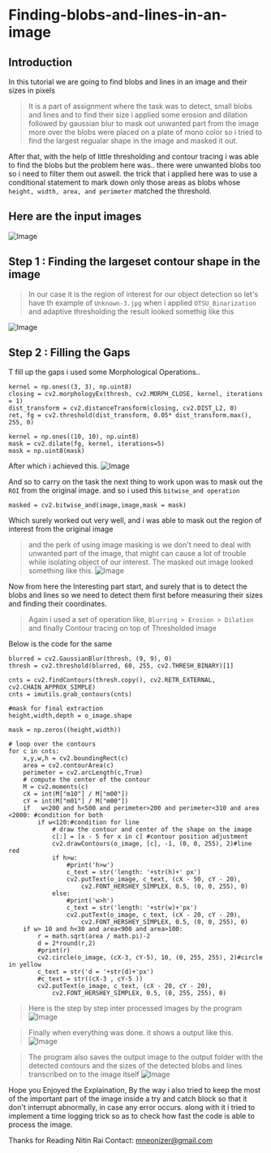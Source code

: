# Finding-blobs-and-lines-in-an-image
## Introduction
In this tutorial  we are going to find blobs and lines in an image and their sizes in pixels
> It is a part of assignment where the task was to detect,
> small blobs and lines and to find their size
> i applied some erosion and dilation followed by gaussian blur
> to mask out unwanted part from the image
> more over the blobs were placed on a plate of mono color
> so i tried to find the largest regualar shape in the image and masked it out.

After that, with the help of little thresholding and contour tracing i was able to find the
blobs but the problem here was.. there were unwanted blobs too so i need to filter them out aswell.
the trick that i applied here was to use a conditional statement to mark down only those areas as blobs
whose ``height, width, area, and perimeter`` matched the threshold.

## Here are the input images
![Image](https://github.com/imneonizer/Finding-blobs-and-lines-in-an-image/tree/master/assets/input.png)

## Step 1 : Finding the largeset contour shape in the image
> In our case it is the region of interest for our object detection
so let's have th example of ``Unknown-3.jpg`` 
when i applied ``OTSU_Binarization`` and adaptive thresholding the result looked somethig like this

![Image](https://github.com/imneonizer/Finding-blobs-and-lines-in-an-image/blob/master/assets/gap.png)

## Step 2 : Filling the Gaps
T fill up the gaps i used some Morphological Operations..

```
kernel = np.ones((3, 3), np.uint8) 
closing = cv2.morphologyEx(thresh, cv2.MORPH_CLOSE, kernel, iterations = 1)  
dist_transform = cv2.distanceTransform(closing, cv2.DIST_L2, 0) 
ret, fg = cv2.threshold(dist_transform, 0.05* dist_transform.max(), 255, 0)

kernel = np.ones((10, 10), np.uint8)
mask = cv2.dilate(fg, kernel, iterations=5)
mask = np.uint8(mask)
```
After which i achieved this.
![Image](https://github.com/imneonizer/Finding-blobs-and-lines-in-an-image/blob/master/assets/gap_filled.png)

And so to carry on the task the next thing to work upon was to mask out the ``ROI`` from the original image.
and so i used this ``bitwise_and operation``
```
masked = cv2.bitwise_and(image,image,mask = mask)
```
Which surely worked out very well, and i was able to mask out the region of interest from the original image
> and the perk of using image masking is we don't need to deal with unwanted part of the image,
> that might can cause a lot of trouble while isolating object of our interest.
The masked out image looked something like this.
![Image](https://github.com/imneonizer/Finding-blobs-and-lines-in-an-image/blob/master/output/masked.png)

Now from here the Interesting part start, and surely that is to detect the blobs and lines
so we need to detect them first before measuring their sizes and finding their coordinates.
> Again i used a set of operation like, ``Blurring > Erosion > Dilation`` and finally Contour tracing on top of Thresholded image

Below is the code for the same
```
blurred = cv2.GaussianBlur(thresh, (9, 9), 0)
thresh = cv2.threshold(blurred, 60, 255, cv2.THRESH_BINARY)[1]

cnts = cv2.findContours(thresh.copy(), cv2.RETR_EXTERNAL,
cv2.CHAIN_APPROX_SIMPLE)
cnts = imutils.grab_contours(cnts)

#mask for final extraction
height,width,depth = o_image.shape

mask = np.zeros((height,width))

# loop over the contours
for c in cnts:
	x,y,w,h = cv2.boundingRect(c)
	area = cv2.contourArea(c)
	perimeter = cv2.arcLength(c,True)
	# compute the center of the contour
	M = cv2.moments(c)
	cX = int(M["m10"] / M["m00"])
	cY = int(M["m01"] / M["m00"])
	if   w<200 and h<500 and perimeter>200 and perimeter<310 and area <2000: #condition for both
		if w<120:#condition for line
			# draw the contour and center of the shape on the image
			c[:] = [x - 5 for x in c] #contour position adjustment
			cv2.drawContours(o_image, [c], -1, (0, 0, 255), 2)#line red
			if h>w:
				#print('h>w')
				c_text = str('length: '+str(h)+' px')
				cv2.putText(o_image, c_text, (cX - 50, cY - 20),
					cv2.FONT_HERSHEY_SIMPLEX, 0.5, (0, 0, 255), 0)
			else:
				#print('w>h')
				c_text = str('length: '+str(w)+'px')
				cv2.putText(o_image, c_text, (cX - 20, cY - 20),
					cv2.FONT_HERSHEY_SIMPLEX, 0.5, (0, 0, 255), 0)
	if w> 10 and h<30 and area<900 and area>100:
		r = math.sqrt(area / math.pi)-2
		d = 2*round(r,2)
		#print(r)
		cv2.circle(o_image, (cX-3, cY-5), 10, (0, 255, 255), 2)#circle in yellow
		c_text = str('d = '+str(d)+'px')
		#c_text = str((cX-3 , cY-5 ))
		cv2.putText(o_image, c_text, (cX - 20, cY - 20),
			cv2.FONT_HERSHEY_SIMPLEX, 0.5, (0, 255, 255), 0)
```
> Here is the step by step inter processed images by the program
![Image](https://github.com/imneonizer/Finding-blobs-and-lines-in-an-image/blob/master/assets/masks.png)

> Finally when everything was done. it shows a output like this.
![Image](https://github.com/imneonizer/Finding-blobs-and-lines-in-an-image/blob/master/assets/output.png)

> The program also saves the output image to the output folder with the
> detected contours and the sizes of the detected blobs and lines transcribed on to the image itself
![Image](https://github.com/imneonizer/Finding-blobs-and-lines-in-an-image/blob/master/output/detected_feature.png)

Hope you Enjoyed the Explaination, By the way i also tried to keep the most of the important part of the image inside
a try and catch block so that it don't interrupt abnormally, in case any error occurs.
along with it i tried to implement a time logging trick so as to check how fast the code is able to process the image.

Thanks for Reading
Nitin Rai
Contact: mneonizer@gmail.com
